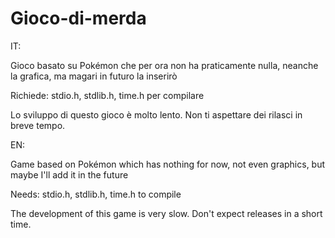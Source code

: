 # Gioco-di-merda

IT:

Gioco basato su Pokémon che per ora non ha praticamente nulla, neanche la grafica, ma magari in futuro la inserirò

Richiede: stdio.h, stdlib.h, time.h per compilare

Lo sviluppo di questo gioco è molto lento. Non ti aspettare dei rilasci in breve tempo.

EN:

Game based on Pokémon which has nothing for now, not even graphics, but maybe I'll add it in the future

Needs: stdio.h, stdlib.h, time.h to compile

The development of this game is very slow. Don't expect releases in a short time.
